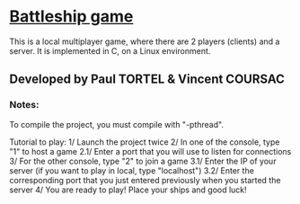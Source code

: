 # [Battleship game](https://en.wikipedia.org/wiki/Battleship_(game))
This is a local multiplayer game, where there are 2 players (clients) and a server.
It is implemented in C, on a Linux environment.

## Developed by Paul TORTEL & Vincent COURSAC

### Notes:
To compile the project, you must compile with "-pthread".

Tutorial to play:
1/ Launch the project twice
2/ In one of the console, type "1" to host a game
	2.1/ Enter a port that you will use to listen for connections
3/ For the other console, type "2" to join a game
	3.1/ Enter the IP of your server (if you want to play in local, type "localhost")
	3.2/ Enter the corresponding port that you just entered previously when you started the server
4/ You are ready to play! Place your ships and good luck!
